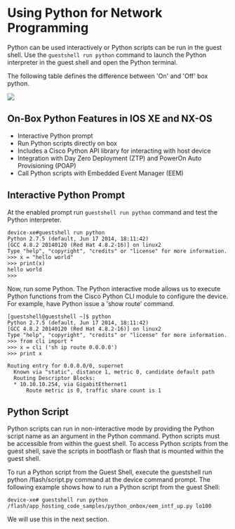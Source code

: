 # Using Python for Network Programming

Python can be used interactively or Python scripts can be run in the guest shell. Use the `guestshell run python` command to launch the Python interpreter in the guest shell and open the Python terminal.

The following table defines the difference between 'On' and 'Off' box python.

![](/posts/files/python_at_the_edge/images/python_on_off_box.jpg)

## On-Box Python Features in IOS XE and NX-OS
- Interactive Python prompt
- Run Python scripts directly on box
- Includes a Cisco Python API library for interacting with host device
- Integration with Day Zero Deployment (ZTP) and PowerOn Auto Provisioning (POAP)
- Call Python scripts with Embedded Event Manager (EEM)

## Interactive Python Prompt

At the enabled prompt run `guestshell run python` command and test the Python interpreter.

```
device-xe#guestshell run python
Python 2.7.5 (default, Jun 17 2014, 18:11:42)
[GCC 4.8.2 20140120 (Red Hat 4.8.2-16)] on linux2
Type "help", "copyright", "credits" or "license" for more information.
>>> x = "hello world"
>>> print(x)
hello world
>>>
```

Now, run some Python. The Python interactive mode allows us to execute Python functions from the Cisco Python CLI module to configure the device. For example, have Python issue a 'show route' command.

```
[guestshell@guestshell ~]$ python
Python 2.7.5 (default, Jun 17 2014, 18:11:42)
[GCC 4.8.2 20140120 (Red Hat 4.8.2-16)] on linux2
Type "help", "copyright", "credits" or "license" for more information.
>>> from cli import *
>>> x = cli ('sh ip route 0.0.0.0')
>>> print x

Routing entry for 0.0.0.0/0, supernet
  Known via "static", distance 1, metric 0, candidate default path
  Routing Descriptor Blocks:
  * 10.10.10.254, via GigabitEthernet1
      Route metric is 0, traffic share count is 1
```

## Python Script

Python scripts can run in non-interactive mode by providing the Python script name as an argument in the Python command. Python scripts must be accessible from within the guest shell. To access Python scripts from the guest shell, save the scripts in bootflash or flash that is mounted within the guest shell. 

To run a Python script from the Guest Shell, execute the guestshell run python /flash/script.py command at the device command prompt. The following example shows how to run a Python script from the guest Shell:

```
device-xe# guestshell run python /flash/app_hosting_code_samples/python_onbox/eem_intf_up.py lo100
```
We will use this in the next section.

